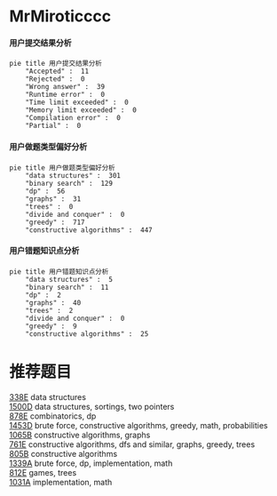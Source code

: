 # MrMiroticccc

<!-- tabs:start -->



#### **用户提交结果分析**

```mermaid
pie title 用户提交结果分析
    "Accepted" :  11
    "Rejected" :  0
    "Wrong answer" :  39
    "Runtime error" :  0
    "Time limit exceeded" :  0
    "Memory limit exceeded" :  0
    "Compilation error" :  0
    "Partial" :  0
```

#### **用户做题类型偏好分析**

```mermaid
pie title 用户做题类型偏好分析
    "data structures" :  301
    "binary search" :  129
    "dp" :  56
    "graphs" :  31
    "trees" :  0
    "divide and conquer" :  0
    "greedy" :  717
    "constructive algorithms" :  447
```
#### **用户错题知识点分析**

```mermaid
pie title 用户错题知识点分析
    "data structures" :  5
    "binary search" :  11
    "dp" :  2
    "graphs" :  40
    "trees" :  2
    "divide and conquer" :  0
    "greedy" :  9
    "constructive algorithms" :  25
```



<!-- tabs:end -->
# 推荐题目
[338E](https://codeforces.com/contest/338/problem/E)		data structures		  
[1500D](https://codeforces.com/contest/1500/problem/D)		data structures,
                        sortings,
                        two pointers		  
[878E](https://codeforces.com/contest/878/problem/E)		combinatorics,
                        dp		  
[1453D](https://codeforces.com/contest/1453/problem/D)		brute force,
                        constructive algorithms,
                        greedy,
                        math,
                        probabilities		  
[1065B](https://codeforces.com/contest/1065/problem/B)		constructive algorithms,
                        graphs		  
[761E](https://codeforces.com/contest/761/problem/E)		constructive algorithms,
                        dfs and similar,
                        graphs,
                        greedy,
                        trees		  
[805B](https://codeforces.com/contest/805/problem/B)		constructive algorithms		  
[1339A](https://codeforces.com/contest/1339/problem/A)		brute force,
                        dp,
                        implementation,
                        math		  
[812E](https://codeforces.com/contest/812/problem/E)		games,
                        trees		  
[1031A](https://codeforces.com/contest/1031/problem/A)		implementation,
                        math		  
